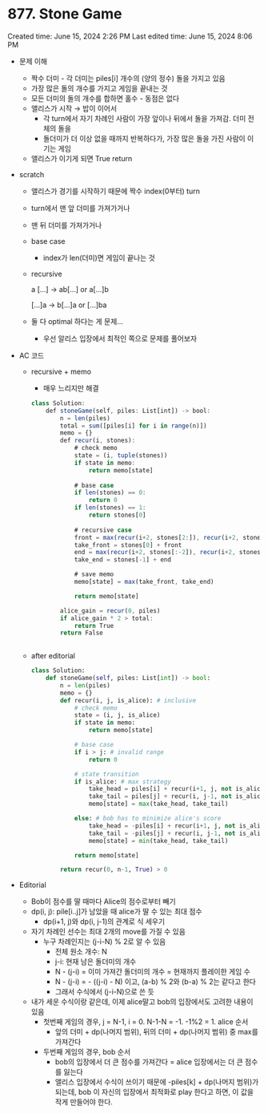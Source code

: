 # 877. Stone Game

Created time: June 15, 2024 2:26 PM
Last edited time: June 15, 2024 8:06 PM

- 문제 이해
    - 짝수 더미 - 각 더미는 piles[i] 개수의 (양의 정수) 돌을 가지고 있음
    - 가장 많은 돌의 개수를 가지고 게임을 끝내는 것
    - 모든 더미의 돌의 개수를 합하면 홀수 - 동점은 없다
    - 앨리스가 시작 → 밥이 이어서
        - 각 turn에서 자기 차례인 사람이 가장 앞이나 뒤에서 돌을 가져감. 더미 전체의 돌을
        - 돌더미가 더 이상 없을 때까지 반복하다가, 가장 많은 돌을 가진 사람이 이기는 게임
    - 앨리스가 이기게 되면 True return
- scratch
    - 앨리스가 경기를 시작하기 때문에 짝수 index(0부터) turn
    - turn에서 맨 앞 더미를 가져가거나
    - 맨 뒤 더미를 가져가거나
    - base case
        - index가 len(더미)면 게임이 끝나는 것
    - recursive
        
        a […] → ab[…] or a[…]b 
        
        […]a → b[…]a or […]ba
        
    - 둘 다 optimal 하다는 게 문제…
        - 우선 알리스 입장에서 최적인 쪽으로 문제를 풀어보자
- AC 코드
    - recursive + memo
        - 매우 느리지만 해결
        
        ```jsx
        class Solution:
            def stoneGame(self, piles: List[int]) -> bool:
                n = len(piles)
                total = sum([piles[i] for i in range(n)])
                memo = {}
                def recur(i, stones):
                    # check memo
                    state = (i, tuple(stones))
                    if state in memo:
                        return memo[state]
                    
                    # base case 
                    if len(stones) == 0:
                        return 0
                    if len(stones) == 1:
                        return stones[0]
                    
                    # recursive case
                    front = max(recur(i+2, stones[2:]), recur(i+2, stones[1:-1]))
                    take_front = stones[0] + front 
                    end = max(recur(i+2, stones[:-2]), recur(i+2, stones[1:-1]))
                    take_end = stones[-1] + end
        
                    # save memo
                    memo[state] = max(take_front, take_end)
        
                    return memo[state]
        
                alice_gain = recur(0, piles)
                if alice_gain * 2 > total:
                    return True
                return False
                        
        
        ```
        
    - after editorial
        
        ```python
        class Solution:
            def stoneGame(self, piles: List[int]) -> bool:
                n = len(piles)
                memo = {}
                def recur(i, j, is_alice): # inclusive
                    # check memo
                    state = (i, j, is_alice)
                    if state in memo:
                        return memo[state]
        
                    # base case
                    if i > j: # invalid range
                        return 0
        
                    # state transition
                    if is_alice: # max strategy
                        take_head = piles[i] + recur(i+1, j, not is_alice)
                        take_tail = piles[j] + recur(i, j-1, not is_alice)
                        memo[state] = max(take_head, take_tail)
        
                    else: # bob has to minimize alice's score
                        take_head = -piles[i] + recur(i+1, j, not is_alice)
                        take_tail = -piles[j] + recur(i, j-1, not is_alice)
                        memo[state] = min(take_head, take_tail)
        
                    return memo[state]
        
                return recur(0, n-1, True) > 0
        
        ```
        
- Editorial
    - Bob이 점수를 딸 때마다 Alice의 점수로부터 빼기
    - dp(i, j): pile[i..j]가 남았을 때 alice가 딸 수 있는 최대 점수
        - dp(i+1, j)와 dp(i, j-1)의 관계로 식 세우기
    - 자기 차례인 선수는 최대 2개의 move를 가질 수 있음
        - 누구 차례인지는 (j-i-N) % 2로 알 수 있음
            - 전체 원소 개수: N
            - j-i: 현재 남은 돌더미의 개수
            - N - (j-i) = 이미 가져간 돌더미의 개수 = 현재까지 플레이한 게임 수
            - N - (j-i) = - ((j-i) - N) 이고, (a-b) % 2와 (b-a) % 2는 같다고 한다
            - 그래서 수식에서 (j-i-N)으로 쓴 듯
    - 내가 세운 수식이랑 같은데, 이제 alice말고 bob의 입장에서도 고려한 내용이 있음
        - 첫번째 게임의 경우, j = N-1, i = 0. N-1-N = -1. -1%2 = 1. alice 순서
            - 앞의 더미 + dp(나머지 범위), 뒤의 더미 + dp(나머지 범위) 중 max를 가져간다
        - 두번째 게임의 경우, bob 순서
            - bob의 입장에서 더 큰 점수를 가져간다 = alice 입장에서는 더 큰 점수를 잃는다
            - 앨리스 입장에서 수식이 쓰이기 때문에 -piles[k] + dp(나머지 범위)가 되는데, bob 이 자신의 입장에서 최적화로 play 한다고 하면, 이 값을 작게 만들어야 한다.